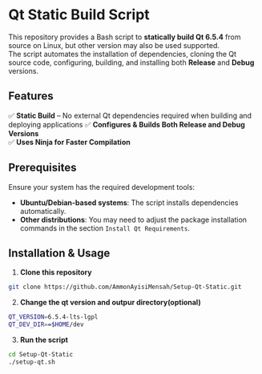 # Qt Static Build Script

This repository provides a Bash script to **statically build Qt 6.5.4** from source on Linux, but other version may also be used supported.  
The script automates the installation of dependencies, cloning the Qt source code, configuring, building, and installing both **Release** and **Debug** versions.

## Features
✅ **Static Build** – No external Qt dependencies required when building and deploying applications
✅ **Configures & Builds Both Release and Debug Versions**  
✅ **Uses Ninja for Faster Compilation**  

## Prerequisites
Ensure your system has the required development tools:  
- **Ubuntu/Debian-based systems**: The script installs dependencies automatically.  
- **Other distributions**: You may need to adjust the package installation commands in the section `Install Qt Requirements`.

## Installation & Usage

1. **Clone this repository**  
```sh
git clone https://github.com/AmmonAyisiMensah/Setup-Qt-Static.git
```

2. **Change the qt version and outpur directory(optional)**
```sh
QT_VERSION=6.5.4-lts-lgpl
QT_DEV_DIR==$HOME/dev
```

3. **Run the script**
```sh
cd Setup-Qt-Static
./setup-qt.sh
```

